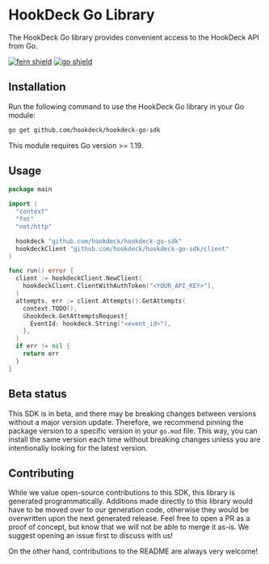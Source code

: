# HookDeck Go Library

The HookDeck Go library provides convenient access to the HookDeck API from Go.

[![fern shield](https://img.shields.io/badge/%F0%9F%8C%BF-SDK%20generated%20by%20Fern-brightgreen)](https://github.com/fern-api/fern)
[![go shield](https://img.shields.io/badge/go-docs-blue)](https://pkg.go.dev/github.com/hookdeck/hookdeck-go-sdk)

## Installation

Run the following command to use the HookDeck Go library in your Go module:

```sh
go get github.com/hookdeck/hookdeck-go-sdk
```

This module requires Go version >= 1.19.

## Usage

```go
package main

import (
  "context"
  "fmt"
  "net/http"

  hookdeck "github.com/hookdeck/hookdeck-go-sdk"
  hookdeckClient "github.com/hookdeck/hookdeck-go-sdk/client"
)

func run() error {
  client := hookdeckClient.NewClient(
    hookdeckClient.ClientWithAuthToken("<YOUR_API_KEY>"),
  )
  attempts, err := client.Attempts().GetAttempts(
    context.TODO(),
    &hookdeck.GetAttemptsRequest{
      EventId: hookdeck.String("<event_id>"),
    },
  )
  if err != nil {
    return err
  }
}
```

## Beta status

This SDK is in beta, and there may be breaking changes between versions without a major version update.
Therefore, we recommend pinning the package version to a specific version in your `go.mod` file. This way,
you can install the same version each time without breaking changes unless you are intentionally looking
for the latest version.

## Contributing

While we value open-source contributions to this SDK, this library is generated programmatically. Additions
made directly to this library would have to be moved over to our generation code, otherwise they would be
overwritten upon the next generated release. Feel free to open a PR as a proof of concept, but know that we
will not be able to merge it as-is. We suggest opening an issue first to discuss with us!

On the other hand, contributions to the README are always very welcome!
